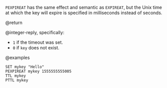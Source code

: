 `PEXPIREAT` has the same effect and semantic as `EXPIREAT`, but the Unix time at
which the key will expire is specified in milliseconds instead of seconds.

@return

@integer-reply, specifically:

- `1` if the timeout was set.
- `0` if `key` does not exist.

@examples

```cli
SET mykey "Hello"
PEXPIREAT mykey 1555555555005
TTL mykey
PTTL mykey
```
